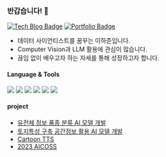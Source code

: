 <h3>반갑습니다! 👋</h3>


[![Tech Blog Badge](https://img.shields.io/badge/Blog-CC0000?style=flat-square&logo=Tesla&logoColor=white&link=https://geonlee.tistory.com/)](https://ha789ha.tistory.com/)
[![Portfolio Badge](https://img.shields.io/badge/Portfolio-ffffff?style=flat-square&logo=Notion&logoColor=black&link=https://www.notion.so/Geon-Lee-0a2ead807ec24791b5f75a5d0974fca8)](https://www.notion.so/Hajun-9f51548b16754b5fb4f71c1ca642a97b)

- 데이터 사이언티스트를 꿈꾸는 이하준입니다.
- Computer Vision과 LLM 활용에 관심이 많습니다.
- 끊임 없이 배우고자 하는 자세를 통해 성장하고자 합니다.


<h4>Language & Tools</h4>
<div>
	<img src="https://img.shields.io/badge/Python-3776AB?style=flat&logo=Python&logoColor=white" />
	<img src="https://img.shields.io/badge/Pytorch-E34F26?style=flat&logo=Pytorch&logoColor=white" />
	<img src="https://img.shields.io/badge/tensorflow-FF6F00?style=flat&logo=tensorflow&logoColor=white" />
  <img src="https://img.shields.io/badge/R-5122B6?style=flat&logo=R&logoColor=white" />
  <img src="https://img.shields.io/badge/numpy-013243?style=flat&logo=numpy&logoColor=white" />
  <img src="https://img.shields.io/badge/pandas-150458?style=flat&logo=pandas&logoColor=white" />
</div>



<h4>project</h4>

- [유전체 정보 품종 분류 AI 모델 개발](https://github.com/ha789ha/gene_dacon)
- [토지특성 구축 공간정보 활용 AI 모델 개발](https://github.com/ha789ha/lx_ubai)
- [Cartoon TTS](https://github.com/AI-LeGo)
- [2023 AICOSS](https://github.com/ha789ha/AICOSS)
